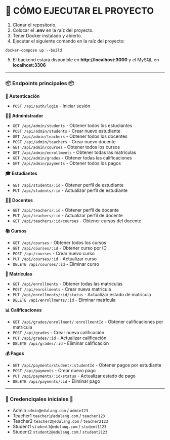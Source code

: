 # 🚀 CÓMO EJECUTAR EL PROYECTO

1. Clonar el repositorio.
2. Colocar el **.env** en la raíz del proyecto.
3. Tener Docker instalado y abierto.
4. Ejecutar el siguiente comando en la raíz del proyecto:

```
docker-compose up --build
```

5. El backend estará disponible en **http://localhost:3000** y el MySQL en **localhost:3306**

---

### 📦 Endpoints principales 📦

**🔐 Autenticación**

- `POST /api/auth/login` - Iniciar sesión

**👨‍💼 Administrador**

- `GET /api/admin/students` - Obtener todos los estudiantes
- `POST /api/admin/students` - Crear nuevo estudiante
- `GET /api/admin/teachers` - Obtener todos los docentes
- `POST /api/admin/teachers` - Crear nuevo docente
- `GET /api/admin/courses` - Obtener todos los cursos
- `GET /api/admin/enrollments` - Obtener todas las matrículas
- `GET /api/admin/grades` - Obtener todas las calificaciones
- `GET /api/admin/payments` - Obtener todos los pagos

**🎓 Estudiantes**

- `GET /api/students/:id` - Obtener perfil de estudiante
- `PUT /api/students/:id` - Actualizar perfil de estudiante

**👩‍🏫 Docentes**

- `GET /api/teachers/:id` - Obtener perfil de docente
- `PUT /api/teachers/:id` - Actualizar perfil de docente
- `GET /api/teachers/:id/courses` - Obtener cursos del docente

**📚 Cursos**

- `GET /api/courses` - Obtener todos los cursos
- `GET /api/courses/:id` - Obtener curso por ID
- `POST /api/courses` - Crear nuevo curso
- `PUT /api/courses/:id` - Actualizar curso
- `DELETE /api/courses/:id` - Eliminar curso

**📝 Matrículas**

- `GET /api/enrollments` - Obtener todas las matrículas
- `POST /api/enrollments` - Crear nueva matrícula
- `PUT /api/enrollments/:id/status` - Actualizar estado de matrícula
- `DELETE /api/enrollments/:id` - Eliminar matrícula

**📊 Calificaciones**

- `GET /api/grades/enrollment/:enrollmentId` - Obtener calificaciones por matrícula
- `POST /api/grades` - Crear nueva calificación
- `PUT /api/grades/:id` - Actualizar calificación
- `DELETE /api/grades/:id` - Eliminar calificación

**💰 Pagos**

- `GET /api/payments/student/:studentId` - Obtener pagos por estudiante
- `POST /api/payments` - Crear nuevo pago
- `PUT /api/payments/:id/status` - Actualizar estado de pago
- `DELETE /api/payments/:id` - Eliminar pago

---

### 🔑 Credenciqales iniciales 🔑

- Admin `admin@edulang.com` / `admin123`
- Teacher1 `teacher1@edulang.com` / `teacher123`
- Teacher2 `teacher2@edulang.com` / `teacher2123`
- Student1 `student1@edulang.com` / `student1123`
- Student2 `student2@edulang.com` / `student2123`
